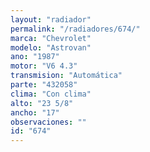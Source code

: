 ```yaml
---
layout: "radiador"
permalink: "/radiadores/674/"
marca: "Chevrolet"
modelo: "Astrovan"
ano: "1987"
motor: "V6 4.3"
transmision: "Automática"
parte: "432058"
clima: "Con clima"
alto: "23 5/8"
ancho: "17"
observaciones: ""
id: "674"
---
```


